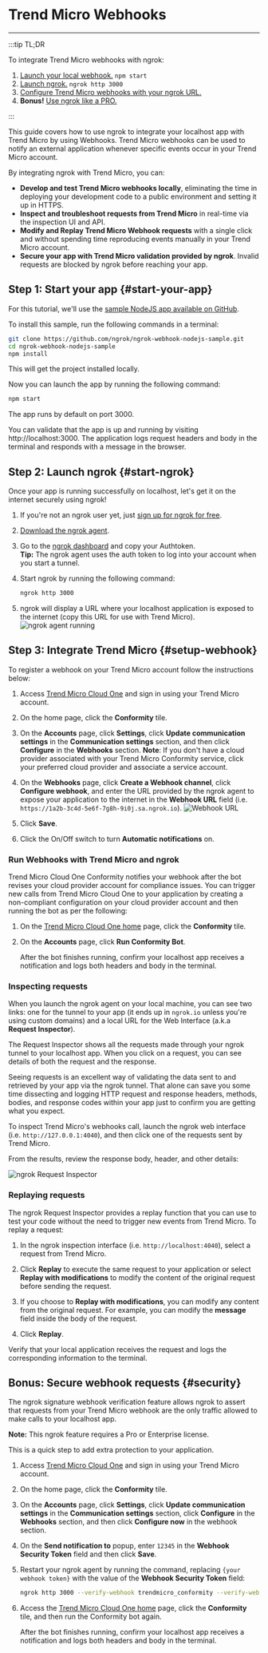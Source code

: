 # Trend Micro Webhooks
------------

:::tip TL;DR

To integrate Trend Micro webhooks with ngrok:
1. [Launch your local webhook.](#start-your-app) `npm start`
1. [Launch ngrok.](#start-ngrok) `ngrok http 3000`
1. [Configure Trend Micro webhooks with your ngrok URL.](#setup-webhook)
1. **Bonus!** [Use ngrok like a PRO.](#security)

:::


This guide covers how to use ngrok to integrate your localhost app with Trend Micro by using Webhooks.
Trend Micro webhooks can be used to notify an external application whenever specific events occur in your Trend Micro account. 

By integrating ngrok with Trend Micro, you can:

- **Develop and test Trend Micro webhooks locally**, eliminating the time in deploying your development code to a public environment and setting it up in HTTPS.
- **Inspect and troubleshoot requests from Trend Micro** in real-time via the inspection UI and API.
- **Modify and Replay Trend Micro Webhook requests** with a single click and without spending time reproducing events manually in your Trend Micro account.
- **Secure your app with Trend Micro validation provided by ngrok**. Invalid requests are blocked by ngrok before reaching your app.


## **Step 1**: Start your app {#start-your-app}

For this tutorial, we'll use the [sample NodeJS app available on GitHub](https://github.com/ngrok/ngrok-webhook-nodejs-sample). 

To install this sample, run the following commands in a terminal:

```bash
git clone https://github.com/ngrok/ngrok-webhook-nodejs-sample.git
cd ngrok-webhook-nodejs-sample
npm install
```

This will get the project installed locally.

Now you can launch the app by running the following command: 

```bash
npm start
```

The app runs by default on port 3000. 

You can validate that the app is up and running by visiting http://localhost:3000. The application logs request headers and body in the terminal and responds with a message in the browser.


## **Step 2**: Launch ngrok {#start-ngrok}

Once your app is running successfully on localhost, let's get it on the internet securely using ngrok! 

1. If you're not an ngrok user yet, just [sign up for ngrok for free](https://ngrok.com/signup).

1. [Download the ngrok agent](https://ngrok.com/download).

1. Go to the [ngrok dashboard](https://dashboard.ngrok.com) and copy your Authtoken. <br />
    **Tip:** The ngrok agent uses the auth token to log into your account when you start a tunnel.
    
1. Start ngrok by running the following command:
    ```bash
    ngrok http 3000
    ```

1. ngrok will display a URL where your localhost application is exposed to the internet (copy this URL for use with Trend Micro).
    ![ngrok agent running](/img/integrations/launch_ngrok_tunnel.png)


## **Step 3**: Integrate Trend Micro {#setup-webhook}

To register a webhook on your Trend Micro account follow the instructions below:

1. Access [Trend Micro Cloud One](https://cloudone.trendmicro.com/) and sign in using your Trend Micro account.

1. On the home page, click the **Conformity** tile.

1. On the **Accounts** page, click **Settings**, click **Update communication settings** in the **Communication settings** section, and then click **Configure** in the **Webhooks** section. 
    **Note**: If you don't have a cloud provider associated with your Trend Micro Conformity service, click your preferred cloud provider and associate a service account.

1. On the **Webhooks** page, click **Create a Webhook channel**, click **Configure webhook**, and enter the URL provided by the ngrok agent to expose your application to the internet in the **Webhook URL** field (i.e. `https://1a2b-3c4d-5e6f-7g8h-9i0j.sa.ngrok.io`).
    ![Webhook URL](img/ngrok_url_configuration_trendmicro.png)

1. Click **Save**.

1. Click the On/Off switch to turn **Automatic notifications** on.


### Run Webhooks with Trend Micro and ngrok

Trend Micro Cloud One Conformity notifies your webhook after the bot revises your cloud provider account for compliance issues.
You can trigger new calls from Trend Micro Cloud One to your application by creating a non-compliant configuration on your cloud provider account and then running the bot as per the following:

1. On the [Trend Micro Cloud One home](https://cloudone.trendmicro.com/home) page, click the **Conformity** tile.

1. On the **Accounts** page, click **Run Conformity Bot**.

    After the bot finishes running, confirm your localhost app receives a notification and logs both headers and body in the terminal.


### Inspecting requests

When you launch the ngrok agent on your local machine, you can see two links: one for the tunnel to your app (it ends up in `ngrok.io` unless you're using custom domains) and a local URL for the Web Interface (a.k.a **Request Inspector**).

The Request Inspector shows all the requests made through your ngrok tunnel to your localhost app. When you click on a request, you can see details of both the request and the response.

Seeing requests is an excellent way of validating the data sent to and retrieved by your app via the ngrok tunnel. That alone can save you some time dissecting and logging HTTP request and response headers, methods, bodies, and response codes within your app just to confirm you are getting what you expect.

To inspect Trend Micro's webhooks call, launch the ngrok web interface (i.e. `http://127.0.0.1:4040`), and then click one of the requests sent by Trend Micro.

From the results, review the response body, header, and other details:

![ngrok Request Inspector](img/ngrok_introspection_trendmicro_webhooks.png)


### Replaying requests

The ngrok Request Inspector provides a replay function that you can use to test your code without the need to trigger new events from Trend Micro. To replay a request:

1. In the ngrok inspection interface (i.e. `http://localhost:4040`), select a request from Trend Micro.

1. Click **Replay** to execute the same request to your application or select **Replay with modifications** to modify the content of the original request before sending the request.

1. If you choose to **Replay with modifications**, you can modify any content from the original request. For example, you can modify the **message** field inside the body of the request.

1. Click **Replay**.

Verify that your local application receives the request and logs the corresponding information to the terminal.


## **Bonus**: Secure webhook requests {#security}

The ngrok signature webhook verification feature allows ngrok to assert that requests from your Trend Micro webhook are the only traffic allowed to make calls to your localhost app.

**Note:** This ngrok feature requires a Pro or Enterprise license.

This is a quick step to add extra protection to your application.

1. Access [Trend Micro Cloud One](https://cloudone.trendmicro.com/) and sign in using your Trend Micro account.

1. On the home page, click the **Conformity** tile.

1. On the **Accounts** page, click **Settings**, click **Update communication settings** in the **Communication settings** section, click **Configure** in the **Webhooks** section, and then click **Configure now** in the webhook section.

1. On the **Send notification to** popup, enter `12345` in the **Webhook Security Token** field and then click **Save**.

1. Restart your ngrok agent by running the command, replacing `{your webhook token}` with the value of the **Webhook Security Token** field:
    ```bash
    ngrok http 3000 --verify-webhook trendmicro_conformity --verify-webhook-secret {your webhook token}
    ```

1. Access the [Trend Micro Cloud One home](https://cloudone.trendmicro.com/home) page, click the **Conformity** tile, and then run the Conformity bot again.

    After the bot finishes running, confirm your localhost app receives a notification and logs both headers and body in the terminal.
